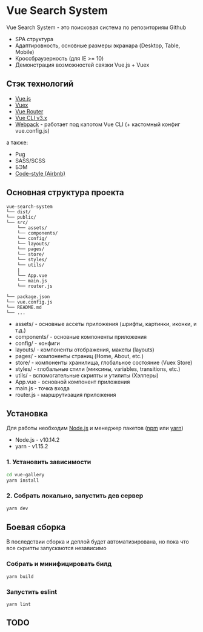 # Vue Search System

Vue Search System - это поисковая система по репозиториям Github

* SPA структура
* Адаптировность, основные размеры экранара (Desktop, Table, Mobile)
* Кроссбраузерность (для IE >= 10)
* Демонстрация возможностей связки Vue.js + Vuex

## Стэк технологий

* [Vue.js](https://ru.vuejs.org/)
* [Vuex](https://vuex.vuejs.org/ru/)
* [Vue Router](https://router.vuejs.org/ru/)
* [Vue CLI v3.x](https://cli.vuejs.org/ru/)
* [Webpack](https://webpack.js.org/) - работает под капотом Vue CLI (+ кастомный конфиг vue.config.js)

а также:

* Pug
* SASS/SCSS
* БЭМ
* [Code-style (Airbnb)](https://github.com/Lavrend/javascript-airbnb)

## Основная структура проекта
```
vue-search-system
└── dist/
└── public/
└── src/
    └── assets/
    └── components/
    └── config/
    └── layouts/
    └── pages/
    └── store/
    └── styles/
    └── utils/
    |
    └── App.vue
    └── main.js
    └── router.js

└── package.json
└── vue.config.js
└── README.md
└── ...
```

* assets/ - основные ассеты приложения (шрифты, картинки, иконки, и т.д.)
* components/ - основные компоненты приложения
* config/ - конфиги
* layouts/ - компоненты отображения, макеты (layouts)
* pages/ - компоненты страниц (Home, About, etc.)
* store/ - компоненты хранилища, глобальное состояние (Vuex Store)
* styles/ - глобальные стили (миксины, variables, transitions, etc.)
* utils/ - вспомогательные скрипты и утилиты (Хэлперы)
* App.vue - основной компонент приложения
* main.js - точка входа
* router.js - маршрутизация приложения

## Установка

Для работы необходим [Node.js](https://nodejs.org/) и менеджер пакетов ([npm](https://www.npmjs.com/) или [yarn](https://yarnpkg.com/))

* Node.js - v10.14.2
* yarn - v1.15.2

### 1. Установить зависимости

```sh
cd vue-gallery
yarn install
```

### 2. Собрать локально, запустить дев сервер

```sh
yarn dev
```

## Боевая сборка

В последствии сборка и деплой будет автоматизирована, но пока что все скрипты запускаются независимо

### Собрать и минифицировать билд
```
yarn build
```

### Запустить eslint
```
yarn lint
```

## TODO
